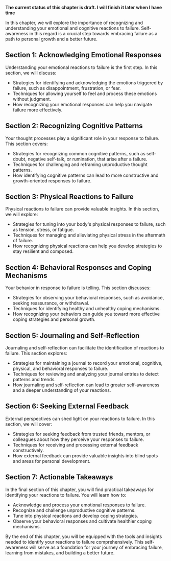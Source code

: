 **The current status of this chapter is draft. I will finish it later when I have time**

In this chapter, we will explore the importance of recognizing and understanding your emotional and cognitive reactions to failure. Self-awareness in this regard is a crucial step towards embracing failure as a path to personal growth and a better future.

Section 1: Acknowledging Emotional Responses
--------------------------------------------

Understanding your emotional reactions to failure is the first step. In this section, we will discuss:

* Strategies for identifying and acknowledging the emotions triggered by failure, such as disappointment, frustration, or fear.
* Techniques for allowing yourself to feel and process these emotions without judgment.
* How recognizing your emotional responses can help you navigate failure more effectively.

Section 2: Recognizing Cognitive Patterns
-----------------------------------------

Your thought processes play a significant role in your response to failure. This section covers:

* Strategies for recognizing common cognitive patterns, such as self-doubt, negative self-talk, or rumination, that arise after a failure.
* Techniques for challenging and reframing unproductive thought patterns.
* How identifying cognitive patterns can lead to more constructive and growth-oriented responses to failure.

Section 3: Physical Reactions to Failure
----------------------------------------

Physical reactions to failure can provide valuable insights. In this section, we will explore:

* Strategies for tuning into your body's physical responses to failure, such as tension, stress, or fatigue.
* Techniques for managing and alleviating physical stress in the aftermath of failure.
* How recognizing physical reactions can help you develop strategies to stay resilient and composed.

Section 4: Behavioral Responses and Coping Mechanisms
-----------------------------------------------------

Your behavior in response to failure is telling. This section discusses:

* Strategies for observing your behavioral responses, such as avoidance, seeking reassurance, or withdrawal.
* Techniques for identifying healthy and unhealthy coping mechanisms.
* How recognizing your behaviors can guide you toward more effective coping strategies and personal growth.

Section 5: Journaling and Self-Reflection
-----------------------------------------

Journaling and self-reflection can facilitate the identification of reactions to failure. This section explores:

* Strategies for maintaining a journal to record your emotional, cognitive, physical, and behavioral responses to failure.
* Techniques for reviewing and analyzing your journal entries to detect patterns and trends.
* How journaling and self-reflection can lead to greater self-awareness and a deeper understanding of your reactions.

Section 6: Seeking External Feedback
------------------------------------

External perspectives can shed light on your reactions to failure. In this section, we will cover:

* Strategies for seeking feedback from trusted friends, mentors, or colleagues about how they perceive your responses to failure.
* Techniques for receiving and processing external feedback constructively.
* How external feedback can provide valuable insights into blind spots and areas for personal development.

Section 7: Actionable Takeaways
-------------------------------

In the final section of this chapter, you will find practical takeaways for identifying your reactions to failure. You will learn how to:

* Acknowledge and process your emotional responses to failure.
* Recognize and challenge unproductive cognitive patterns.
* Tune into physical reactions and develop coping strategies.
* Observe your behavioral responses and cultivate healthier coping mechanisms.

By the end of this chapter, you will be equipped with the tools and insights needed to identify your reactions to failure comprehensively. This self-awareness will serve as a foundation for your journey of embracing failure, learning from mistakes, and building a better future.
